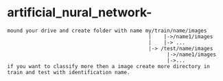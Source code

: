 # artificial_nural_network-
    mound your drive and create folder with name my/train/name/images
                                                  |    |->/name1/images
                                                  |    |-> ...
                                                  |-> /test/name/images
                                                        |->/name1/images
                                                        |->...
    if you want to classify more then a image create more directory in train and test with identification name.
